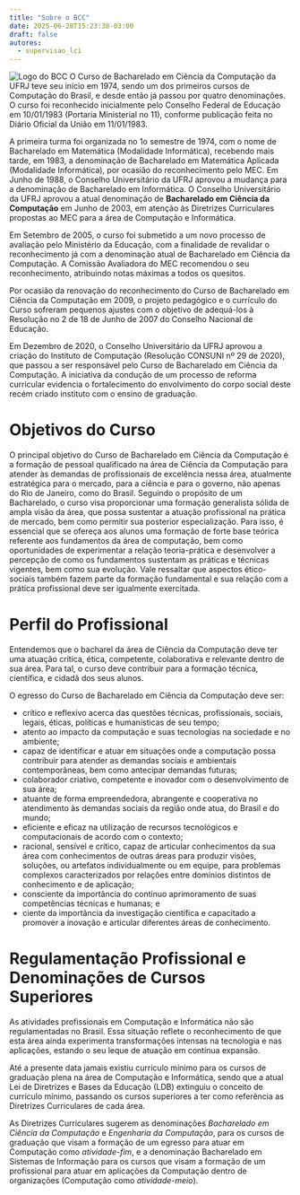 ```yaml
---
title: "Sobre o BCC"
date: 2025-06-28T15:23:38-03:00
draft: false
autores:
  - supervisao_lci
---
```


![Logo do BCC](/img/logo-bcc.png)
O Curso de Bacharelado em Ciência da Computação da UFRJ teve seu início em 1974, sendo um dos primeiros cursos de Computação do Brasil, e desde então já passou por quatro denominações. O curso foi reconhecido inicialmente pelo Conselho Federal de Educação em 10/01/1983 (Portaria Ministerial no 11), conforme publicação feita no Diário Oficial da União em 11/01/1983.

A primeira turma foi organizada no 1o semestre de 1974, com o nome de Bacharelado em Matemática (Modalidade Informática), recebendo mais tarde, em 1983, a denominação de Bacharelado em Matemática Aplicada (Modalidade Informática), por ocasião do reconhecimento pelo MEC. Em Junho de 1988, o Conselho Universitário da UFRJ aprovou a mudança para a denominação de Bacharelado em Informática. O Conselho Universitário da UFRJ aprovou a atual denominação de **Bacharelado em Ciência da Computação** em Junho de 2003, em atenção às Diretrizes Curriculares propostas ao MEC para a área de Computação e Informática.

Em Setembro de 2005, o curso foi submetido a um novo processo de avaliação pelo Ministério da Educação, com a finalidade de revalidar o reconhecimento já com a denominação atual de Bacharelado em Ciência da Computação. A Comissão Avaliadora do MEC recomendou o seu reconhecimento, atribuindo notas máximas a todos os quesitos. 

Por ocasião da renovação do reconhecimento do Curso de Bacharelado em Ciência da Computação em 2009, o projeto pedagógico e o currículo do Curso sofreram pequenos ajustes com o objetivo de adequá-los à Resolução no 2 de 18 de Junho de 2007 do Conselho Nacional de Educação.

Em Dezembro de 2020, o Conselho Universitário da UFRJ aprovou a criação do Instituto de Computação (Resolução CONSUNI nº 29 de 2020), que passou a ser responsável pelo Curso de Bacharelado em Ciência da Computação. A iniciativa da condução de um processo de reforma curricular evidencia o fortalecimento do envolvimento do corpo social deste recém criado instituto com o ensino de graduação.

# Objetivos do Curso

O principal objetivo do Curso de Bacharelado em Ciência da Computação é a formação de pessoal qualificado na  área de Ciência da Computação para atender às demandas de profissionais de excelência nessa área, atualmente estratégica para o mercado, para a ciência e para o governo, não apenas do Rio de Janeiro, como do Brasil. Seguindo o propósito de um Bacharelado, o curso visa proporcionar uma formação generalista sólida de ampla visão da área, que possa sustentar a atuação profissional na prática de mercado, bem como permitir sua posterior especialização. Para isso, é essencial que se ofereça aos alunos uma formação de forte base teórica referente aos fundamentos da área de computação, bem como oportunidades de experimentar a relação teoria-prática e desenvolver a percepção de como os fundamentos sustentam as práticas e técnicas vigentes, bem como sua evolução. Vale ressaltar que aspectos ético-sociais também fazem parte da formação fundamental e sua relação com a prática profissional deve ser igualmente exercitada.

# Perfil do Profissional

Entendemos que o bacharel da área de Ciência da Computação deve ter uma atuação crítica, ética, competente, colaborativa e relevante dentro de sua área. Para tal, o curso deve contribuir para a formação técnica, científica, e cidadã dos seus alunos. 

O egresso do Curso de Bacharelado em Ciência da Computação deve ser: 

- crítico e reflexivo acerca das questões técnicas, profissionais, sociais, legais, éticas, políticas e humanísticas de seu tempo;
- atento ao impacto da computação e suas tecnologias na sociedade e no ambiente;
- capaz de identificar e atuar em situações onde a computação possa contribuir para atender as demandas sociais e ambientais contemporâneas, bem como antecipar demandas futuras; 
- colaborador criativo, competente e inovador com o desenvolvimento de sua área;
- atuante de forma empreendedora, abrangente e cooperativa no atendimento às demandas sociais da região onde atua, do Brasil e do mundo;
- eficiente e eficaz na utilização de recursos tecnológicos e computacionais de acordo com o contexto;
- racional, sensível e crítico,  capaz de articular conhecimentos da sua área com conhecimentos de outras áreas para produzir visões, soluções, ou artefatos individualmente ou em equipe, para problemas complexos caracterizados por relações entre domínios distintos de conhecimento e de aplicação;
- consciente da importância do contínuo aprimoramento de suas competências técnicas e humanas; e
- ciente da importância da investigação científica e capacitado a promover a inovação e articular diferentes áreas de conhecimento.

# Regulamentação Profissional e Denominações de Cursos Superiores

As atividades profissionais em Computação e Informática não são regulamentadas no Brasil. Essa situação reflete o reconhecimento de que esta área ainda experimenta transformações intensas na tecnologia e nas aplicações, estando o seu leque de atuação em contínua expansão.

Até a presente data jamais existiu currículo mínimo para os cursos de graduação plena na área de Computação e Informática, sendo que a atual Lei de Diretrizes e Bases da Educação (LDB) extinguiu o conceito de currículo mínimo, passando os cursos superiores a ter como referência as Diretrizes Curriculares de cada área.

As Diretrizes Curriculares sugerem as denominações *Bacharelado em Ciência da Computação* e *Engenharia da Computação*, para os cursos de graduação que visam a formação de um egresso para atuar em Computação como *atividade-fim*, e a denominação Bacharelado em Sistemas de Informação para os cursos que visam a formação de um profissional para atuar em aplicações da Computação dentro de organizações (Computação como *atividade-meio*).


